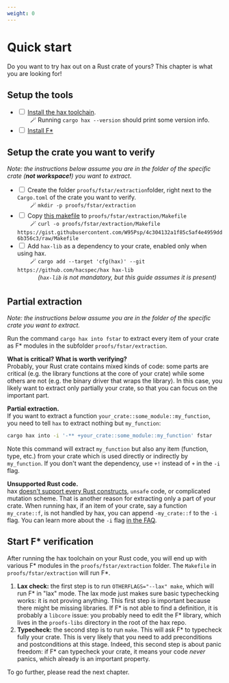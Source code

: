 ```yaml
---
weight: 0
---
```


# Quick start

Do you want to try hax out on a Rust crate of yours? This chapter is
what you are looking for!

## Setup the tools

 - <input type="checkbox" class="user-checkable"/> [Install the hax toolchain](https://github.com/hacspec/hax?tab=readme-ov-file#installation).  
   <span style="margin-right:30px;"></span>🪄 Running `cargo hax --version` should print some version info.
 - <input type="checkbox" class="user-checkable"/> [Install F\*](https://github.com/FStarLang/FStar/blob/master/INSTALL.md)

## Setup the crate you want to verify

*Note: the instructions below assume you are in the folder of the specific crate (**not workspace!**) you want to extract.*


 - <input type="checkbox" class="user-checkable"/> Create the folder `proofs/fstar/extraction`folder, right next to the `Cargo.toml` of the crate you want to verify.  
   <span style="margin-right:30px;"></span>🪄 `mkdir -p proofs/fstar/extraction`
 - <input type="checkbox" class="user-checkable"/> Copy [this makefile](https://gist.github.com/W95Psp/4c304132a1f85c5af4e4959dd6b356c3) to `proofs/fstar/extraction/Makefile`  
   <span style="margin-right:30px;"></span>🪄 `curl -o proofs/fstar/extraction/Makefile https://gist.githubusercontent.com/W95Psp/4c304132a1f85c5af4e4959dd6b356c3/raw/Makefile`
 - <input type="checkbox" class="user-checkable"/> Add `hax-lib` as a dependency to your crate, enabled only when using hax.  
   <span style="margin-right:30px;"></span>🪄 `cargo add --target 'cfg(hax)' --git https://github.com/hacspec/hax hax-lib`  
   <span style="margin-right:30px;"></span><span style="opacity: 0;">🪄</span> *(`hax-lib` is not mandatory, but this guide assumes it is present)*

## Partial extraction

*Note: the instructions below assume you are in the folder of the
specific crate you want to extract.*

Run the command `cargo hax into fstar` to extract every item of your
crate as F\* modules in the subfolder `proofs/fstar/extraction`.

**What is critical? What is worth verifying?**  
Probably, your Rust crate contains mixed kinds of code: some parts are
critical (e.g. the library functions at the core of your crate) while
some others are not (e.g. the binary driver that wraps the
library). In this case, you likely want to extract only partially your
crate, so that you can focus on the important part.

**Partial extraction.**  
If you want to extract a function
`your_crate::some_module::my_function`, you need to tell `hax` to
extract nothing but `my_function`:

```bash
cargo hax into -i '-** +your_crate::some_module::my_function' fstar
```

Note this command will extract `my_function` but also any item
(function, type, etc.) from your crate which is used directly or
indirectly by `my_function`. If you don't want the dependency, use
`+!` instead of `+` in the `-i` flag.

**Unsupported Rust code.**  
hax [doesn't support every Rust
constructs](https://github.com/hacspec/hax?tab=readme-ov-file#supported-subset-of-the-rust-language),
`unsafe` code, or complicated mutation scheme. That is another reason
for extracting only a part of your crate. When running hax, if an item
of your crate, say a function `my_crate::f`, is not handled by hax,
you can append `-my_crate::f` to the `-i` flag. You can learn more
about the `-i` flag [in the FAQ](../faq/include-flags.md).

## Start F\* verification
After running the hax toolchain on your Rust code, you will end up
with various F\* modules in the `proofs/fstar/extraction` folder. The
`Makefile` in `proofs/fstar/extraction` will run F\*.

1. **Lax check:** the first step is to run `OTHERFLAGS="--lax" make`,
   which will run F\* in "lax" mode. The lax mode just makes sure basic
   typechecking works: it is not proving anything. This first step is
   important because there might be missing libraries. If F\* is not
   able to find a definition, it is probably a `libcore` issue: you
   probably need to edit the F\* library, which lives in the
   `proofs-libs` directory in the root of the hax repo.
2. **Typecheck:** the second step is to run `make`. This will ask F\*
   to typecheck fully your crate. This is very likely that you need to
   add preconditions and postconditions at this stage. Indeed, this
   second step is about panic freedom: if F\* can typecheck your crate,
   it means your code *never* panics, which already is an important
   property.

To go further, please read the next chapter.
